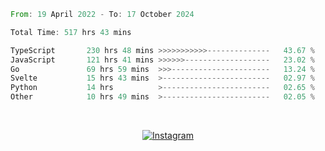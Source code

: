 <!--START_SECTION:waka-->

```rust
From: 19 April 2022 - To: 17 October 2024

Total Time: 517 hrs 43 mins

TypeScript       230 hrs 48 mins >>>>>>>>>>>--------------   43.67 %
JavaScript       121 hrs 41 mins >>>>>>-------------------   23.02 %
Go               69 hrs 59 mins  >>>----------------------   13.24 %
Svelte           15 hrs 43 mins  >------------------------   02.97 %
Python           14 hrs          >------------------------   02.65 %
Other            10 hrs 49 mins  >------------------------   02.05 %
```

<!--END_SECTION:waka-->


<!-- &nbsp;<div align="center">
  [![Spotify](https://supakorn-spotify.vercel.app/api/spotify?background_color=0d1117&border_color=ffffff)](https://open.spotify.com/user/314ljfgc3h2e3vrqtbm3tq35t5zq?si=f93b8de147494e3a)  
</div>
-->

&nbsp;<div align="center">
  [![Instagram](https://img.shields.io/badge/Instagram-E4405F?style=for-the-badge&logo=instagram&logoColor=white)](https://www.instagram.com/supakornigm/)
</div>


